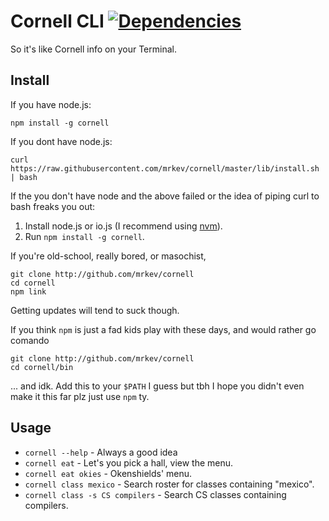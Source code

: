 # Cornell CLI [![Dependencies](https://david-dm.org/mrkev/cornell.svg)](https://david-dm.org/mrkev/cornell)

So it's like Cornell info on your Terminal. 

## Install

If you have node.js: 

    npm install -g cornell

If you dont have node.js:

    curl https://raw.githubusercontent.com/mrkev/cornell/master/lib/install.sh | bash

If the you don't have node and the above failed or the idea of piping curl to bash freaks you out:

1. Install node.js or io.js (I recommend using [nvm](https://github.com/creationix/nvm)).
2. Run `npm install -g cornell`.

If you're old-school, really bored, or masochist,

    git clone http://github.com/mrkev/cornell
    cd cornell
    npm link

Getting updates will tend to suck though.

If you think `npm` is just a fad kids play with these days, and would rather go comando

    git clone http://github.com/mrkev/cornell
    cd cornell/bin

... and idk. Add this to your `$PATH` I guess but tbh I hope you didn't even make it this far plz just use `npm` ty.

## Usage 
 - `cornell --help` - Always a good idea 
 - `cornell eat` - Let's you pick a hall, view the menu.
 - `cornell eat okies` - Okenshields' menu.
 - `cornell class mexico` - Search roster for classes containing "mexico".
 - `cornell class -s CS compilers` - Search CS classes containing compilers.
